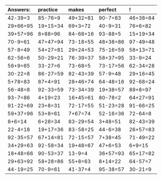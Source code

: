 | Answers: | practice | makes | perfect | ! |
| :--- | :--- | :--- | :--- | :--- |
| 42-39=3 | 85-76=9 | 49+32=81 | 90-7=83 | 46+38=84 | 
| 29+66=95 | 19+15=34 | 69+3=72 | 40-9=31 | 76+6=82 | 
| 39+57=96 | 8+88=96 | 84-68=16 | 93-88=5 | 15+19=34 | 
| 70-9=61 | 47+47=94 | 73-18=55 | 48+38=86 | 97-49=48 | 
| 57-8=49 | 54+27=81 | 29+24=53 | 75-16=59 | 58+13=71 | 
| 62-56=6 | 50-29=21 | 76-39=37 | 58+37=95 | 33-9=24 | 
| 56+9=65 | 33-27=6 | 73-68=5 | 73-17=56 | 62-34=28 | 
| 30-22=8 | 86-27=59 | 82-43=39 | 57-9=48 | 29+16=45 | 
| 5+78=83 | 87+4=91 | 28+46=74 | 64-48=16 | 92-68=24 | 
| 56-48=8 | 92-33=59 | 73-34=39 | 19+38=57 | 89+8=97 | 
| 93-7=86 | 4+19=23 | 16+45=61 | 80-78=2 | 64+27=91 | 
| 91-22=69 | 23+8=31 | 72-17=55 | 51-23=28 | 91-66=25 | 
| 59+37=96 | 53+8=61 | 7+67=74 | 52-16=36 | 72-64=8 | 
| 8+6=14 | 6+28=34 | 83-29=54 | 3+48=51 | 82-43=39 | 
| 22-4=18 | 19+17=36 | 83-58=25 | 44-6=38 | 26+57=83 | 
| 92-35=57 | 67+14=81 | 72-15=57 | 7+38=45 | 71-49=22 | 
| 34+29=63 | 92-58=34 | 19+48=67 | 47+6=53 | 6+9=15 | 
| 18+48=66 | 90-53=37 | 13-9=4 | 36+57=93 | 65+17=82 | 
| 29+63=92 | 58+28=86 | 55+8=63 | 8+14=22 | 64-57=7 | 
| 44-19=25 | 70-9=61 | 41-37=4 | 95-38=57 | 30-21=9 | 
